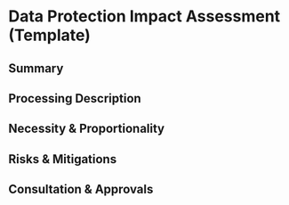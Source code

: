 # Data Protection Impact Assessment (Template)

## Summary
## Processing Description
## Necessity & Proportionality
## Risks & Mitigations
## Consultation & Approvals
